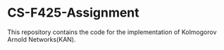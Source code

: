 # CS-F425-Assignment
This repository contains the code for the implementation of Kolmogorov Arnold Networks(KAN).
